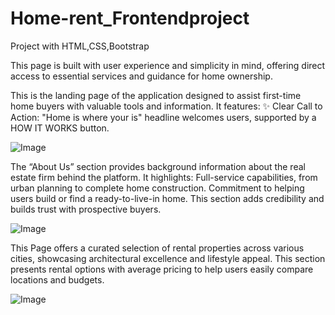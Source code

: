 # Home-rent_Frontendproject
Project with HTML,CSS,Bootstrap

This page is built with user experience and simplicity in mind, offering direct access to essential services and guidance for home ownership.




This is the landing page of the application designed to assist first-time home buyers with valuable tools and information. It features:
✨ Clear Call to Action: "Home is where your is" headline welcomes users, supported by a HOW IT WORKS button.

![Image](https://github.com/user-attachments/assets/75121365-2332-4e16-85fa-8a7daeacf729)




The “About Us” section provides background information about the real estate firm behind the platform.
It highlights:
Full-service capabilities, from urban planning to complete home construction.
Commitment to helping users build or find a ready-to-live-in home.
This section adds credibility and builds trust with prospective buyers.

![Image](https://github.com/user-attachments/assets/0ba1fedd-2e01-4fc6-9e4e-2712a1af92b5)



This Page offers a curated selection of rental properties across various cities, showcasing architectural excellence 
and lifestyle appeal. This section presents rental options with average pricing to help users easily compare locations and budgets.

![Image](https://github.com/user-attachments/assets/94acda44-b107-4ebc-95dd-01a84acf2312)

